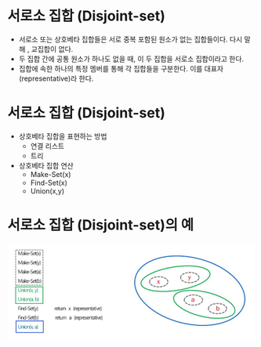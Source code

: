 # 서로소 집합 (Disjoint-set)
- 서로소 또는 상호베타 집합들은 서로 중복 포함된 원소가 없는 집합들이다. 다시 말해 , 교집합이 없다.
- 두 집합 간에 공통 원소가 하나도 없을 때, 이 두 집합을 서로소 집합이라고 한다.
- 집합에 속한 하나의 특정 멤버를 통해 각 집합들을 구분한다. 이를 대표자(representative)라 한다.

# 서로소 집합 (Disjoint-set)
- 상호베타 집합을 표현하는 방법
    - 연결 리스트
    - 트리
- 상호베타 집합 연산
    - Make-Set(x)
    - Find-Set(x)
    - Union(x,y)

# 서로소 집합 (Disjoint-set)의 예
![alt text](image.png)